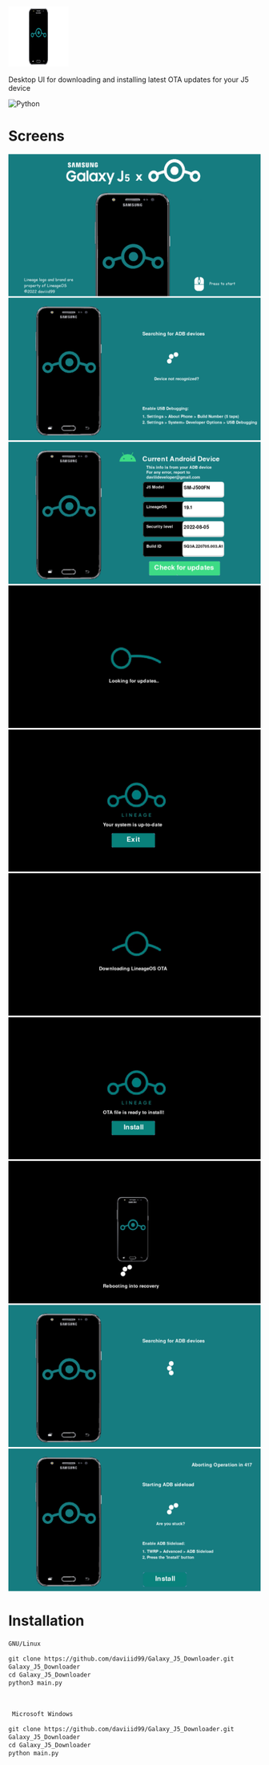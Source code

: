 <img src = "assets/logo/render.png" height="120" width="120">  <br/>

Desktop UI for downloading and installing latest OTA updates for your J5 device

![Python](https://img.shields.io/badge/python-3670A0?style=for-the-badge&logo=python&logoColor=ffdd54) 
<br/>

# Screens

<img src="screens/screen_1.png">
<img src="screens/screen_2.png">
<img src="screens/screen_3.png">
<img src="screens/screen_4.png">
<img src="screens/screen_5.png">
<img src="screens/screen_6.png">
<img src="screens/screen_7.png">
<img src="screens/screen_8.png">
<img src="screens/screen_9.png">
<img src="screens/screen_10.png">


<br/>


# Installation

```GNU/Linux ```
```
git clone https://github.com/daviiid99/Galaxy_J5_Downloader.git Galaxy_J5_Downloader
cd Galaxy_J5_Downloader
python3 main.py
```
<br/>

``` Microsoft Windows```
```
git clone https://github.com/daviiid99/Galaxy_J5_Downloader.git Galaxy_J5_Downloader
cd Galaxy_J5_Downloader
python main.py
```